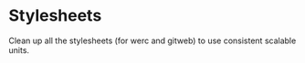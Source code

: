 Stylesheets
============

Clean up all the stylesheets (for werc and gitweb) to use consistent scalable units.

